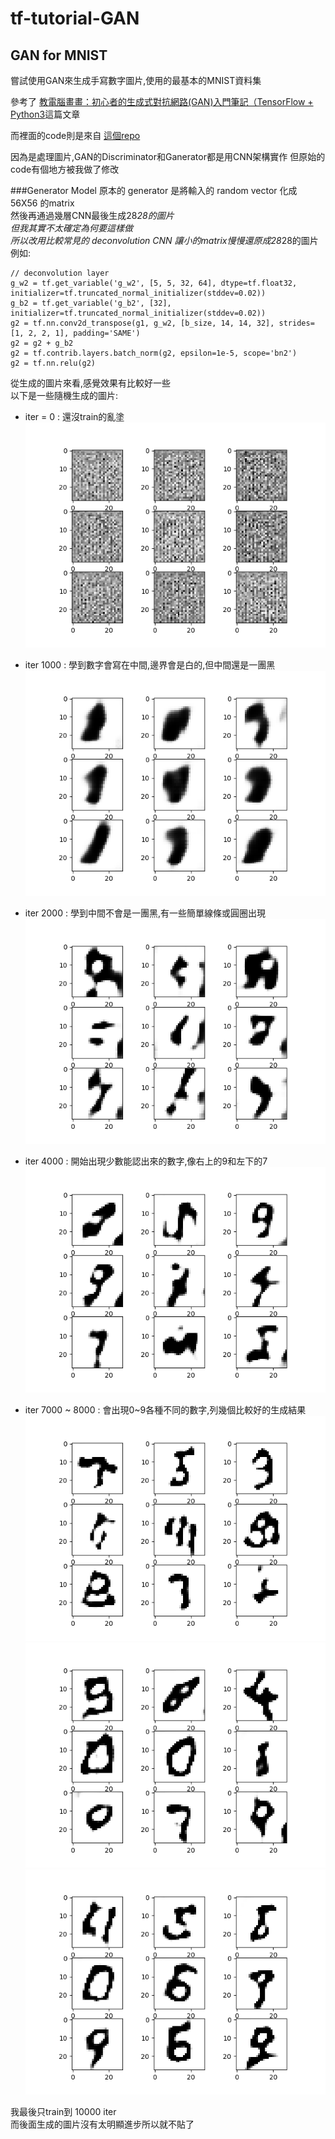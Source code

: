 # tf-tutorial-GAN

## GAN for MNIST

嘗試使用GAN來生成手寫數字圖片,使用的最基本的MNIST資料集

參考了 [教電腦畫畫：初心者的生成式對抗網路(GAN)入門筆記（TensorFlow + Python3](https://medium.com/@gau820827/%E6%95%99%E9%9B%BB%E8%85%A6%E7%95%AB%E7%95%AB-%E5%88%9D%E5%BF%83%E8%80%85%E7%9A%84%E7%94%9F%E6%88%90%E5%BC%8F%E5%B0%8D%E6%8A%97%E7%B6%B2%E8%B7%AF-gan-%E5%85%A5%E9%96%80%E7%AD%86%E8%A8%98-tensorflow-python3-dfad71662952)這篇文章

而裡面的code則是來自 [這個repo](https://github.com/jonbruner/generative-adversarial-networks)

因為是處理圖片,GAN的Discriminator和Ganerator都是用CNN架構實作
但原始的code有個地方被我做了修改

###Generator Model
原本的 generator 是將輸入的 random vector 化成 56X56 的matrix  
然後再通過幾層CNN最後生成28*28的圖片  
但我其實不太確定為何要這樣做  
所以改用比較常見的 deconvolution CNN 讓小的matrix慢慢還原成28*28的圖片  
例如:

	// deconvolution layer
    g_w2 = tf.get_variable('g_w2', [5, 5, 32, 64], dtype=tf.float32, initializer=tf.truncated_normal_initializer(stddev=0.02))
	g_b2 = tf.get_variable('g_b2', [32], initializer=tf.truncated_normal_initializer(stddev=0.02))
	g2 = tf.nn.conv2d_transpose(g1, g_w2, [b_size, 14, 14, 32], strides=[1, 2, 2, 1], padding='SAME')
	g2 = g2 + g_b2
	g2 = tf.contrib.layers.batch_norm(g2, epsilon=1e-5, scope='bn2')
	g2 = tf.nn.relu(g2)

從生成的圖片來看,感覺效果有比較好一些  
以下是一些隨機生成的圖片:

- iter = 0 : 還沒train的亂塗  
![img0](./img/gen_img0.png)

- iter 1000 : 學到數字會寫在中間,邊界會是白的,但中間還是一團黑  
![img0](./img/gen_img1000.png)

- iter 2000 : 學到中間不會是一團黑,有一些簡單線條或圓圈出現  
![img0](./img/gen_img2000.png)

- iter 4000 : 開始出現少數能認出來的數字,像右上的9和左下的7
![img0](./img/gen_img4000.png)

- iter 7000 ~ 8000 : 會出現0~9各種不同的數字,列幾個比較好的生成結果  
![img0](./img/gen_img6950.png)
![img0](./img/gen_img7450.png)
![img0](./img/gen_img7750.png)

我最後只train到 10000 iter  
而後面生成的圖片沒有太明顯進步所以就不貼了
